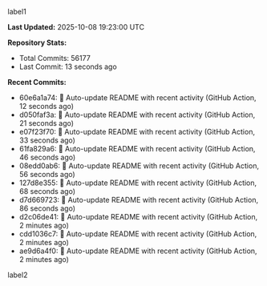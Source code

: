 
label1 
<!-- ACTIVITY_START -->
**Last Updated:** 2025-10-08 19:23:00 UTC

**Repository Stats:**
- Total Commits: 56177
- Last Commit: 13 seconds ago

**Recent Commits:**
- 60e6a1a74: 🤖 Auto-update README with recent activity (GitHub Action, 12 seconds ago)
- d050faf3a: 🤖 Auto-update README with recent activity (GitHub Action, 21 seconds ago)
- e07f23f70: 🤖 Auto-update README with recent activity (GitHub Action, 33 seconds ago)
- 61fa829a6: 🤖 Auto-update README with recent activity (GitHub Action, 46 seconds ago)
- 08edd0ab6: 🤖 Auto-update README with recent activity (GitHub Action, 56 seconds ago)
- 127d8e355: 🤖 Auto-update README with recent activity (GitHub Action, 68 seconds ago)
- d7d669723: 🤖 Auto-update README with recent activity (GitHub Action, 86 seconds ago)
- d2c06de41: 🤖 Auto-update README with recent activity (GitHub Action, 2 minutes ago)
- cdd1036c7: 🤖 Auto-update README with recent activity (GitHub Action, 2 minutes ago)
- ae9d6a4f0: 🤖 Auto-update README with recent activity (GitHub Action, 2 minutes ago)
<!-- ACTIVITY_END -->

label2
